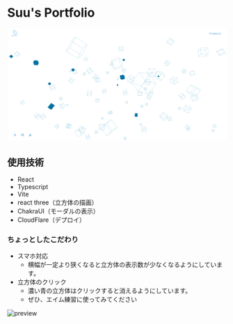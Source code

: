 # Suu's Portfolio

![Suu's Portfolio](docs/portfolio.png)

## 使用技術

- React
- Typescript
- Vite
- react three（立方体の描画）
- ChakraUI（モーダルの表示）
- CloudFlare（デプロイ）

### ちょっとしたこだわり

- スマホ対応
  - 横幅が一定より狭くなると立方体の表示数が少なくなるようにしています。
- 立方体のクリック
  - 濃い青の立方体はクリックすると消えるようにしています。
  - ぜひ、エイム練習に使ってみてください

![preview](docs/preview.gif)
